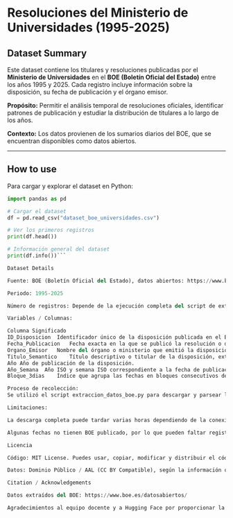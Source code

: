 # Resoluciones del Ministerio de Universidades (1995-2025)

## Dataset Summary
Este dataset contiene los titulares y resoluciones publicadas por el **Ministerio de Universidades** en el **BOE (Boletín Oficial del Estado)** entre los años 1995 y 2025. Cada registro incluye información sobre la disposición, su fecha de publicación y el órgano emisor.  

**Propósito:** Permitir el análisis temporal de resoluciones oficiales, identificar patrones de publicación y estudiar la distribución de titulares a lo largo de los años.  

**Contexto:** Los datos provienen de los sumarios diarios del BOE, que se encuentran disponibles como datos abiertos.  

---

## How to use

Para cargar y explorar el dataset en Python:

```python
import pandas as pd

# Cargar el dataset
df = pd.read_csv("dataset_boe_universidades.csv")

# Ver los primeros registros
print(df.head())

# Información general del dataset
print(df.info())```

Dataset Details

Fuente: BOE (Boletín Oficial del Estado), datos abiertos: https://www.boe.es/datosabiertos/

Periodo: 1995-2025

Número de registros: Depende de la ejecución completa del script de extracción (extraccion_datos_boe.py)

Variables / Columnas:

Columna	Significado
ID_Disposicion	Identificador único de la disposición publicada en el BOE.
Fecha_Publicacion	Fecha exacta en la que se publicó la resolución o disposición en el BOE.
Organo_Emisor	Nombre del órgano o ministerio que emitió la disposición.
Titulo_Semantico	Título descriptivo o titular de la disposición, extraído del BOE.
Año	Año de publicación de la disposición.
Año_Semana	Año ISO y semana ISO correspondiente a la fecha de publicación (por ejemplo, 2025-42).
Bloque_3dias	Índice que agrupa las fechas en bloques consecutivos de 3 días para análisis temporal.

Proceso de recolección:
Se utilizó el script extraccion_datos_boe.py para descargar y parsear los sumarios diarios del BOE mediante su API pública.

Limitaciones:

La descarga completa puede tardar varias horas dependiendo de la conexión.

Algunas fechas no tienen BOE publicado, por lo que pueden faltar registros.

Licencia

Código: MIT License. Puedes usar, copiar, modificar y distribuir el código libremente.

Datos: Dominio Público / AAL (CC BY Compatible), según la información oficial del BOE.

Citation / Acknowledgements

Datos extraídos del BOE: https://www.boe.es/datosabiertos/

Agradecimientos al equipo docente y a Hugging Face por proporcionar la plataforma para datasets FAIR.
